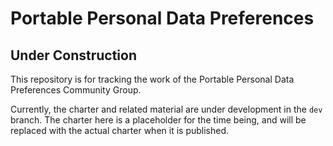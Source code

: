 # Portable Personal Data Preferences

## Under Construction

This repository is for tracking the work of the Portable Personal Data
Preferences Community Group.

Currently, the charter and related material are under development in the `dev`
branch.  The charter here is a placeholder for the time being, and will be
replaced with the actual charter when it is published.
